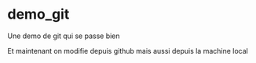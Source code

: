 # demo_git
Une demo de git qui se passe bien

Et maintenant on modifie depuis github
mais aussi depuis la machine local